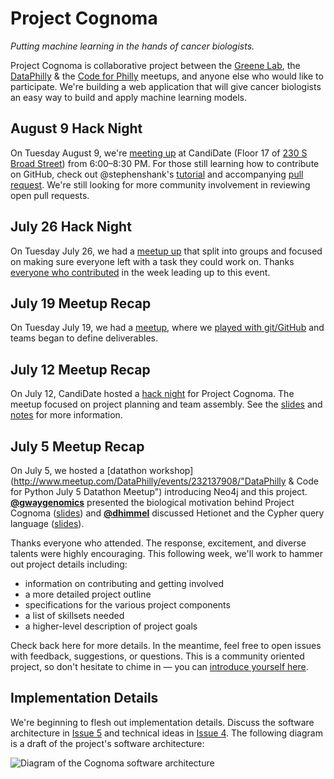 # Project Cognoma

_Putting machine learning in the hands of cancer biologists._

Project Cognoma is collaborative project between the [Greene Lab](http://www.greenelab.com/), the [DataPhilly](http://www.meetup.com/DataPhilly/) & the [Code for Philly](https://codeforphilly.org/) meetups, and anyone else who would like to participate. We're building a web application that will give cancer biologists an easy way to build and apply machine learning models.

## August 9 Hack Night

On Tuesday August 9, we're [meeting up](https://www.meetup.com/DataPhilly/events/233070705/ "DataPhilly Meetup Details") at CandiDate (Floor 17 of [230 S Broad Street](https://goo.gl/maps/Anoo4SUE9At "Industrious on Google Maps")) from 6:00–8:30 PM. For those still learning how to contribute on GitHub, check out @stephenshank's [tutorial](https://youtu.be/oKlW_dSUrb8 "YouTube Video by Stephen Shank: DataPhilly/Cognoma - Submitting a pull request using Git and Github") and accompanying [pull request](https://github.com/cognoma/cognoma.github.io/pull/1 "cognoma/cognoma.github.io#1: Pull request to add favicon"). We're still looking for more community involvement in reviewing open pull requests.

## July 26 Hack Night

On Tuesday July 26, we had a [meetup up](https://www.meetup.com/DataPhilly/events/232785717/ "DataPhilly Meetup Details") that split into groups and focused on making sure everyone left with a task they could work on. Thanks [everyone who contributed](https://github.com/cognoma/cognoma/issues/23 "Issue #23: July 19–26 Project Cognoma Acknowledgements") in the week leading up to this event.

## July 19 Meetup Recap

On Tuesday July 19, we had a [meetup](https://www.meetup.com/DataPhilly/events/232591931/ "DataPhilly Meetup Details"), where we [played with git/GitHub](https://github.com/cognoma/sandbox "cognoma/sandbox repository: Mess around and learn git/GitHub") and teams began to define deliverables.

## July 12 Meetup Recap

On July 12, CandiDate hosted a [hack night](https://www.meetup.com/DataPhilly/events/232470548/ "Datathon Hack Night") for Project Cognoma. The meetup focused on project planning and team assembly. See the [slides](http://slides.com/dhimmel/cognomathon "Presentation slides") and [notes](https://docs.google.com/document/d/1QoLZwTmMhvu_tv3SO4bA3-XomV1y5BR0CWhh833cuDQ/edit "Google Drive Document") for more information.

## July 5 Meetup Recap

On July 5, we hosted a [datathon workshop](http://www.meetup.com/DataPhilly/events/232137908/"DataPhilly & Code for Python July 5 Datathon Meetup") introducing Neo4j and this project. [**@gwaygenomics**](https://github.com/gwaygenomics "Greg Way on GitHub") presented the biological motivation behind Project Cognoma ([slides](https://www.dropbox.com/s/4btewka0icgse4f/DatathonWorkshop_5July2016_Final.pptx?dl=0)) and [**@dhimmel**](https://github.com/dhimmel "Daniel Himmelstein on GitHub") discussed Hetionet and the Cypher query language ([slides](http://slides.com/dhimmel/datathon)).

Thanks everyone who attended. The response, excitement, and diverse talents were highly encouraging. This following week, we'll work to hammer out project details including:

+ information on contributing and getting involved
+ a more detailed project outline
+ specifications for the various project components
+ a list of skillsets needed
+ a higher-level description of project goals

Check back here for more details. In the meantime, feel free to open issues with feedback, suggestions, or questions. This is a community oriented project, so don't hesitate to chime in — you can [introduce yourself here](https://github.com/cognoma/cognoma/issues/2 "Issue #2: Introduce yourself here to get involved").

## Implementation Details

We're beginning to flesh out implementation details. Discuss the software architecture in [Issue 5](https://github.com/cognoma/cognoma/issues/5 "Issue #5: Designing the software architecture for Project Cognoma") and technical ideas in [Issue 4](https://github.com/cognoma/cognoma/issues/4 "Issue #4: Technical Ideas"). The following diagram is a draft of the project's software architecture:

![Diagram of the Cognoma software architecture](components.png?raw=true)
